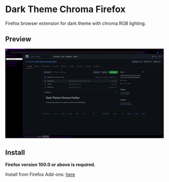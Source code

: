 # Dark Theme Chroma Firefox
Firefox browser extension for dark theme with chroma RGB lighting.

## Preview
![alt text](https://raw.githubusercontent.com/VoidTwo/Dark-Theme-Chroma-Firefox/main/preview/FirefoxChromaPreview.gif "Dark Theme Chroma Preview")

## Install
**Firefox version 100.0 or above is required.**

Install from Firefox Add-ons: [here](https://addons.mozilla.org/en-US/firefox/addon/dark-theme-chroma)